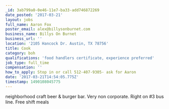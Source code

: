 ```yaml
---
_id: 3ab799a0-0e46-11e7-ba33-add746872269
date_posted: '2017-03-21'
layout: jobs
full_name: Aaron Fox
poster_email: alex@billysonburnet.com
business_name: Billys On Burnet
business_url: ''
location: '2105 Hancock Dr. Austin, TX 78756'
title: Cook
category: boh
qualifications: 'food handlers certificate, experience preferred'
job_type: full_time
compensation: ''
how_to_apply: Stop in or call 512-407-9305- ask for Aaron
date: '2017-03-21T14:54:05.775Z'
timestamp: 1490108045775
---
```

neighborhood craft beer & burger bar. Very non corporate. Right on #3 bus line. Free shift meals
